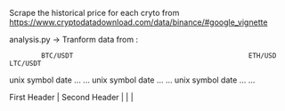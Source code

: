 Scrape the historical price for each cryto from https://www.cryptodatadownload.com/data/binance/#google_vignette


analysis.py -> Tranform data from :

            BTC/USDT                                            ETH/USD                           LTC/USDT
           
unix   symbol   date   ...  ...            unix   symbol   date  ...   ...            unix   symbol  date ... ...



First Header  | Second Header
  | 
  | 
  | 
